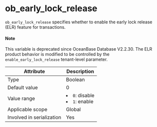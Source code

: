 # ob_early_lock_release

`ob_early_lock_release` specifies whether to enable the early lock release (ELR) feature for transactions.

<main id="notice" type='explain'>
    <h4>Note</h4>
    <p>This variable is deprecated since OceanBase Database V2.2.30. The ELR product behavior is modified to be controlled by the <code>enable_early_lock_release</code> tenant-level parameter. </p>
  </main>

| **Attribute** | **Description** |
|---------|--------------------------------------------------------------------------------------------------------|
| Type | Boolean |
| Default value | 0 |
| Value range | <li> `0`: disable   <li> `1`: enable |
| Applicable scope | Global |
| Involved in serialization | Yes |
